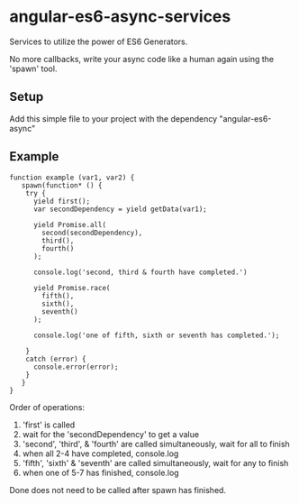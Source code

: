 # angular-es6-async-services
Services to utilize the power of ES6 Generators. 

No more callbacks, write your async code like a human again using the 'spawn' tool. 

## Setup
Add this simple file to your project with the dependency "angular-es6-async"

## Example

```
function example (var1, var2) {
   spawn(function* () {
    try {
      yield first();
      var secondDependency = yield getData(var1);
      
      yield Promise.all(
        second(secondDependency),
        third(),
        fourth()
      );
      
      console.log('second, third & fourth have completed.')
      
      yield Promise.race(
        fifth(),
        sixth(),
        seventh()
      );
      
      console.log('one of fifth, sixth or seventh has completed.');
      
    }
    catch (error) {
      console.error(error);
    }
   }
}
```
Order of operations:
1. 'first' is called
2. wait for the 'secondDependency' to get a value
3. 'second', 'third', & 'fourth' are called simultaneously, wait for all to finish
4. when all 2-4 have completed, console.log
5. 'fifth', 'sixth' & 'seventh' are called simultaneously, wait for any to finish
6. when one of 5-7 has finished, console.log

Done does not need to be called after spawn has finished.
